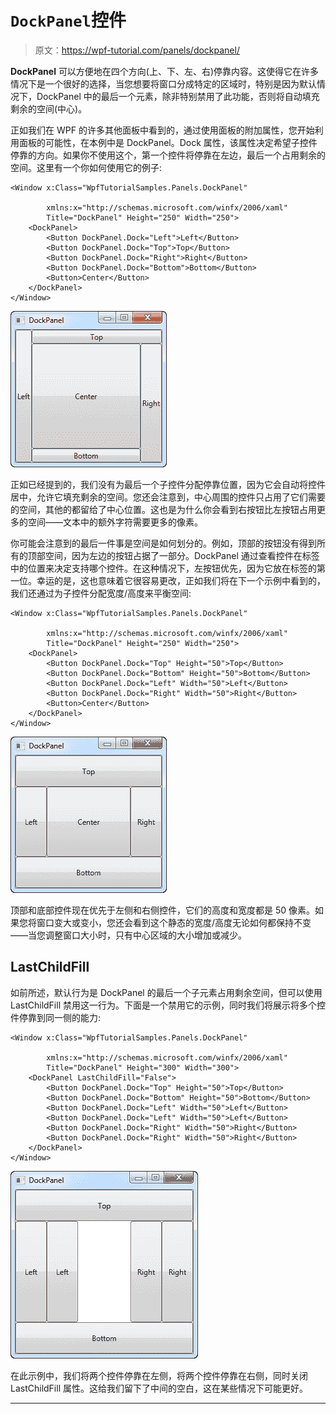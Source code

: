 # `DockPanel`控件

> 原文：<https://wpf-tutorial.com/panels/dockpanel/>

**DockPanel** 可以方便地在四个方向(上、下、左、右)停靠内容。这使得它在许多情况下是一个很好的选择，当您想要将窗口分成特定的区域时，特别是因为默认情况下，DockPanel 中的最后一个元素，除非特别禁用了此功能，否则将自动填充剩余的空间(中心)。

正如我们在 WPF 的许多其他面板中看到的，通过使用面板的附加属性，您开始利用面板的可能性，在本例中是 DockPanel。Dock 属性，该属性决定希望子控件停靠的方向。如果你不使用这个，第一个控件将停靠在左边，最后一个占用剩余的空间。这里有一个你如何使用它的例子:

```
<Window x:Class="WpfTutorialSamples.Panels.DockPanel"

        xmlns:x="http://schemas.microsoft.com/winfx/2006/xaml"
        Title="DockPanel" Height="250" Width="250">
	<DockPanel>
		<Button DockPanel.Dock="Left">Left</Button>
		<Button DockPanel.Dock="Top">Top</Button>
		<Button DockPanel.Dock="Right">Right</Button>
		<Button DockPanel.Dock="Bottom">Bottom</Button>
		<Button>Center</Button>
	</DockPanel>
</Window>
```

![](img/4f066b847aec583e29e3b8704e1648fb.png "A simple DockPanel")

正如已经提到的，我们没有为最后一个子控件分配停靠位置，因为它会自动将控件居中，允许它填充剩余的空间。您还会注意到，中心周围的控件只占用了它们需要的空间，其他的都留给了中心位置。这也是为什么你会看到右按钮比左按钮占用更多的空间——文本中的额外字符需要更多的像素。

你可能会注意到的最后一件事是空间是如何划分的。例如，顶部的按钮没有得到所有的顶部空间，因为左边的按钮占据了一部分。DockPanel 通过查看控件在标签中的位置来决定支持哪个控件。在这种情况下，左按钮优先，因为它放在标签的第一位。幸运的是，这也意味着它很容易更改，正如我们将在下一个示例中看到的，我们还通过为子控件分配宽度/高度来平衡空间:

<input type="hidden" name="IL_IN_ARTICLE">

```
<Window x:Class="WpfTutorialSamples.Panels.DockPanel"

        xmlns:x="http://schemas.microsoft.com/winfx/2006/xaml"
        Title="DockPanel" Height="250" Width="250">
	<DockPanel>
		<Button DockPanel.Dock="Top" Height="50">Top</Button>
		<Button DockPanel.Dock="Bottom" Height="50">Bottom</Button>
		<Button DockPanel.Dock="Left" Width="50">Left</Button>
		<Button DockPanel.Dock="Right" Width="50">Right</Button>	
		<Button>Center</Button>
	</DockPanel>
</Window>
```

![](img/0d91971ceed7f4338e6c3e51a1bc4be1.png "A DockPanel where width or heights has been specified for the child controls")

顶部和底部控件现在优先于左侧和右侧控件，它们的高度和宽度都是 50 像素。如果您将窗口变大或变小，您还会看到这个静态的宽度/高度无论如何都保持不变——当您调整窗口大小时，只有中心区域的大小增加或减少。

## LastChildFill

如前所述，默认行为是 DockPanel 的最后一个子元素占用剩余空间，但可以使用 LastChildFill 禁用这一行为。下面是一个禁用它的示例，同时我们将展示将多个控件停靠到同一侧的能力:

```
<Window x:Class="WpfTutorialSamples.Panels.DockPanel"

        xmlns:x="http://schemas.microsoft.com/winfx/2006/xaml"
        Title="DockPanel" Height="300" Width="300">
	<DockPanel LastChildFill="False">
		<Button DockPanel.Dock="Top" Height="50">Top</Button>
		<Button DockPanel.Dock="Bottom" Height="50">Bottom</Button>
		<Button DockPanel.Dock="Left" Width="50">Left</Button>
		<Button DockPanel.Dock="Left" Width="50">Left</Button>
		<Button DockPanel.Dock="Right" Width="50">Right</Button>
		<Button DockPanel.Dock="Right" Width="50">Right</Button>
	</DockPanel>
</Window>
```

![](img/95a690178f9c3dcc9ac0f92c7b7ce53e.png "A DockPanel where the LastChildFill property has been disabled")

在此示例中，我们将两个控件停靠在左侧，将两个控件停靠在右侧，同时关闭 LastChildFill 属性。这给我们留下了中间的空白，这在某些情况下可能更好。

* * *